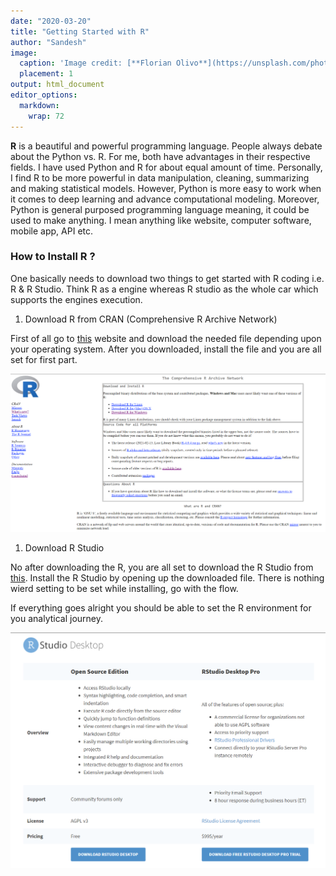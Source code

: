 ```yaml
---
date: "2020-03-20"
title: "Getting Started with R"
author: "Sandesh"
image:
  caption: 'Image credit: [**Florian Olivo**](https://unsplash.com/photos/4hbJ-eymZ1o)'
  placement: 1
output: html_document
editor_options: 
  markdown: 
    wrap: 72
---
```


**R** is a beautiful and powerful programming language. People always
debate about the Python vs. R. For me, both have advantages in their
respective fields. I have used Python and R for about equal amount of
time. Personally, I find R to be more powerful in data manipulation,
cleaning, summarizing and making statistical models. However, Python is
more easy to work when it comes to deep learning and advance
computational modeling. Moreover, Python is general purposed programming
language meaning, it could be used to make anything. I mean anything
like website, computer software, mobile app, API etc.

### How to Install R ?

One basically needs to download two things to get started with R coding
i.e. R & R Studio. Think R as a engine whereas R studio as the whole car
which supports the engines execution.

1.  Download R from CRAN (Comprehensive R Archive Network)

First of all go to [this](https://cran.r-project.org/) website and
download the needed file depending upon your operating system. After you
downloaded, install the file and you are all set for first part.

![CRAN R](fig1.jpg.png)

1.  Download R Studio

No after downloading the R, you are all set to download the R Studio
from [this](https://rstudio.com/products/rstudio/). Install the R Studio
by opening up the downloaded file. There is nothing wierd setting to be
set while installing, go with the flow.

If everything goes alright you should be able to set the R environment
for you analytical journey.

![R studio](rstudio.jpg.png "Comparison of R Studio Products")
